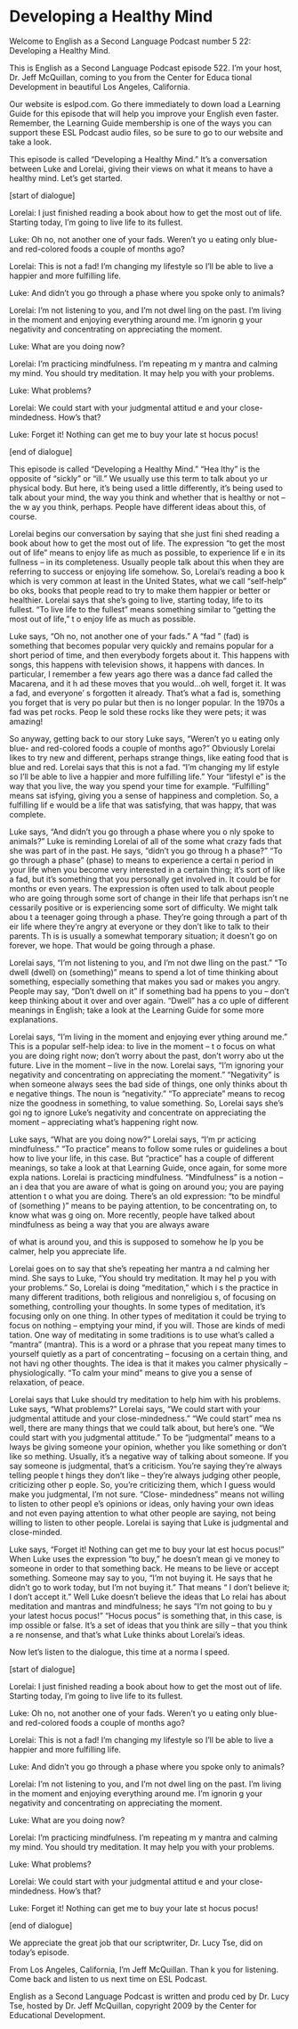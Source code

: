 # Developing a Healthy Mind

Welcome to English as a Second Language Podcast number 5 22: Developing a Healthy Mind. 

This is English as a Second Language Podcast episode 522.  I’m your host, Dr. Jeff McQuillan, coming to you from the Center for Educa tional Development in beautiful Los Angeles, California. 

Our website is eslpod.com.  Go there immediately to down load a Learning Guide for this episode that will help you improve your English  even faster.  Remember, the Learning Guide membership is one of the ways you can  support these ESL Podcast audio files, so be sure to go to our website and  take a look. 

This episode is called “Developing a Healthy Mind.”  It’s a conversation between Luke and Lorelai, giving their views on what it means to  have a healthy mind. Let’s get started. 

[start of dialogue] 

Lorelai:  I just finished reading a book about how to get the most out of life. Starting today, I’m going to live life to its fullest. 

Luke:  Oh no, not another one of your fads.  Weren’t yo u eating only blue- and red-colored foods a couple of months ago?   

Lorelai:  This is not a fad!  I’m changing my lifestyle so  I’ll be able to live a happier and more fulfilling life.   

Luke:  And didn’t you go through a phase where you spoke only to animals? 

Lorelai:  I’m not listening to you, and I’m not dwel ling on the past.  I’m living in the moment and enjoying everything around me.  I’m ignorin g your negativity and concentrating on appreciating the moment. 

Luke:  What are you doing now? 

Lorelai:  I’m practicing mindfulness.  I’m repeating m y mantra and calming my mind.  You should try meditation.  It may help you with  your problems.   

Luke:  What problems?   

 Lorelai:  We could start with your judgmental attitud e and your close- mindedness.  How’s that? 

Luke:  Forget it!  Nothing can get me to buy your late st hocus pocus! 

[end of dialogue] 

This episode is called “Developing a Healthy Mind.”  “Hea lthy” is the opposite of “sickly” or “ill.”  We usually use this term to talk about yo ur physical body.  But here, it’s being used a little differently, it’s being used to talk about your mind, the way you think and whether that is healthy or not – the w ay you think, perhaps. People have different ideas about this, of course. 

Lorelai begins our conversation by saying that she just fini shed reading a book about how to get the most out of life.  The expression  “to get the most out of life” means to enjoy life as much as possible, to experience lif e in its fullness – in its completeness.  Usually people talk about this when they are  referring to success or enjoying life somehow.  So, Lorelai’s reading a boo k which is very common at least in the United States, what we call “self-help” bo oks, books that people read to try to make them happier or better or healthier.  Lorelai says that she’s going to live, starting today, life to its fullest.  “To live life to the fullest” means something similar to “getting the most out of life,” t o enjoy life as much as possible. 

Luke says, “Oh no, not another one of your fads.”  A “fad ” (fad) is something that becomes popular very quickly and remains popular for a short  period of time, and then everybody forgets about it.  This happens with songs, this happens with television shows, it happens with dances.  In particular,  I remember a few years ago there was a dance fad called the Macarena, and it h ad these moves that you would…oh well, forget it.  It was a fad, and everyone’ s forgotten it already. That’s what a fad is, something you forget that is very po pular but then is no longer popular.  In the 1970s a fad was pet rocks.  Peop le sold these rocks like they were pets; it was amazing!   

So anyway, getting back to our story Luke says, “Weren’t yo u eating only blue- and red-colored foods a couple of months ago?”  Obviously Lorelai likes to try new and different, perhaps strange things, like eating food that is blue and red. Lorelai says that this is not a fad.  “I’m changing my lif estyle so I’ll be able to live a happier and more fulfilling life.”  Your “lifestyl e” is the way that you live, the way you spend your time for example.  “Fulfilling” means sat isfying, giving you a sense of happiness and completion.  So, a fulfilling lif e would be a life that was satisfying, that was happy, that was complete.    

 Luke says, “And didn’t you go through a phase where you o nly spoke to animals?”  Luke is reminding Lorelai of all of the some what crazy fads that she was part of in the past.  He says, “didn’t you go throug h a phase?”  “To go through a phase” (phase) to means to experience a certai n period in your life when you become very interested in a certain thing; it’s sort of like a fad, but it’s something that you personally get involved in.  It could be for months or even years.  The expression is often used to talk about people who are going through some sort of change in their life that perhaps isn’t ne cessarily positive or is experiencing some sort of difficulty.  We might talk abou t a teenager going through a phase.  They’re going through a part of th eir life where they’re angry at everyone or they don’t like to talk to their parents.  Th is is usually a somewhat temporary situation; it doesn’t go on forever, we hope.   That would be going through a phase. 

Lorelai says, “I’m not listening to you, and I’m not dwe lling on the past.”  “To dwell (dwell) on (something)” means to spend a lot of time thinking about something, especially something that makes you sad or makes you angry. People may say, “Don’t dwell on it” if something bad ha ppens to you – don’t keep thinking about it over and over again.  “Dwell” has a co uple of different meanings in English; take a look at the Learning Guide for some more explanations. 

Lorelai says, “I’m living in the moment and enjoying ever ything around me.”  This is a popular self-help idea: to live in the moment – t o focus on what you are doing right now; don’t worry about the past, don’t worry abo ut the future.  Live in the moment – live in the now.  Lorelai says, “I’m ignoring  your negativity and concentrating on appreciating the moment.”  “Negativity”  is when someone always sees the bad side of things, one only thinks about th e negative things. The noun is “negativity.”  “To appreciate” means to recog nize the goodness in something, to value something.  So, Lorelai says she’s goi ng to ignore Luke’s negativity and concentrate on appreciating the moment – appreciating what’s happening right now. 

Luke says, “What are you doing now?”  Lorelai says, “I’m pr acticing mindfulness.” “To practice” means to follow some rules or guidelines a bout how to live your life, in this case.  But “practice” has a couple of different meanings, so take a look at that Learning Guide, once again, for some more expla nations.  Lorelai is practicing mindfulness.  “Mindfulness” is a notion – an i dea that you are aware of what is going on around you; you are paying attention t o what you are doing. There’s an old expression: “to be mindful of (something )” means to be paying attention, to be concentrating on, to know what was g oing on.  More recently, people have talked about mindfulness as being a way that  you are always aware  

 of what is around you, and this is supposed to somehow he lp you be calmer, help you appreciate life.   

Lorelai goes on to say that she’s repeating her mantra a nd calming her mind. She says to Luke, “You should try meditation.  It may hel p you with your problems.”  So, Lorelai is doing “meditation,” which i s the practice in many different traditions, both religious and nonreligiou s, of focusing on something, controlling your thoughts.  In some types of meditation, it’s focusing only on one thing.  In other types of meditation it could be trying  to focus on nothing – emptying your mind, if you will.  Those are kinds of medi tation.  One way of meditating in some traditions is to use what’s called a “mantra” (mantra).  This is a word or a phrase that you repeat many times to yourself  quietly as a part of concentrating – focusing on a certain thing, and not havi ng other thoughts.  The idea is that it makes you calmer physically – physiologically.  “To calm your mind” means to give you a sense of relaxation, of peace. 

Lorelai says that Luke should try meditation to help him  with his problems.  Luke says, “What problems?”  Lorelai says, “We could start with your judgmental attitude and your close-mindedness.”  “We could start” mea ns well, there are many things that we could talk about, but here’s one.  “We could start with you judgmental attitude.”  To be “judgmental” means to a lways be giving someone your opinion, whether you like something or don’t like so mething.  Usually, it’s a negative way of talking about someone.  If you say someone is judgmental, that’s a criticism.  You’re saying they’re always telling people t hings they don’t like – they’re always judging other people, criticizing other p eople.  So, you’re criticizing them, which I guess would make you judgmental, I’m not sure.  “Close- mindedness” means not willing to listen to other peopl e’s opinions or ideas, only having your own ideas and not even paying attention to what other people are saying, not being willing to listen to other people.  Lorelai is saying that Luke is judgmental and close-minded. 

Luke says, “Forget it!  Nothing can get me to buy your lat est hocus pocus!” When Luke uses the expression “to buy,” he doesn’t mean gi ve money to someone in order to that something back.  He means to be lieve or accept something.  Someone may say to you, “I’m not buying it.  He says that he didn’t go to work today, but I’m not buying it.”  That means “ I don’t believe it; I don’t accept it.”  Well Luke doesn’t believe the ideas that Lo relai has about meditation and mantras and mindfulness; he says “I’m not going to bu y your latest hocus pocus!”  “Hocus pocus” is something that, in this case, is imp ossible or false.  It’s a set of ideas that you think are silly – that you think a re nonsense, and that’s what Luke thinks about Lorelai’s ideas. 

 Now let’s listen to the dialogue, this time at a norma l speed. 

[start of dialogue] 

Lorelai:  I just finished reading a book about how to get the most out of life. Starting today, I’m going to live life to its fullest. 

Luke:  Oh no, not another one of your fads.  Weren’t yo u eating only blue- and red-colored foods a couple of months ago?   

Lorelai:  This is not a fad!  I’m changing my lifestyle so  I’ll be able to live a happier and more fulfilling life.   

Luke:  And didn’t you go through a phase where you spoke only to animals? 

Lorelai:  I’m not listening to you, and I’m not dwel ling on the past.  I’m living in the moment and enjoying everything around me.  I’m ignorin g your negativity and concentrating on appreciating the moment. 

Luke:  What are you doing now? 

Lorelai:  I’m practicing mindfulness.  I’m repeating m y mantra and calming my mind.  You should try meditation.  It may help you with  your problems.   

Luke:  What problems?   

Lorelai:  We could start with your judgmental attitud e and your close- mindedness.  How’s that? 

Luke:  Forget it!  Nothing can get me to buy your late st hocus pocus! 

[end of dialogue] 

We appreciate the great job that our scriptwriter, Dr.  Lucy Tse, did on today’s episode.   

From Los Angeles, California, I’m Jeff McQuillan.  Than k you for listening.  Come back and listen to us next time on ESL Podcast. 

English as a Second Language Podcast is written and produ ced by Dr. Lucy Tse, hosted by Dr. Jeff McQuillan, copyright 2009 by the Center  for Educational Development.

